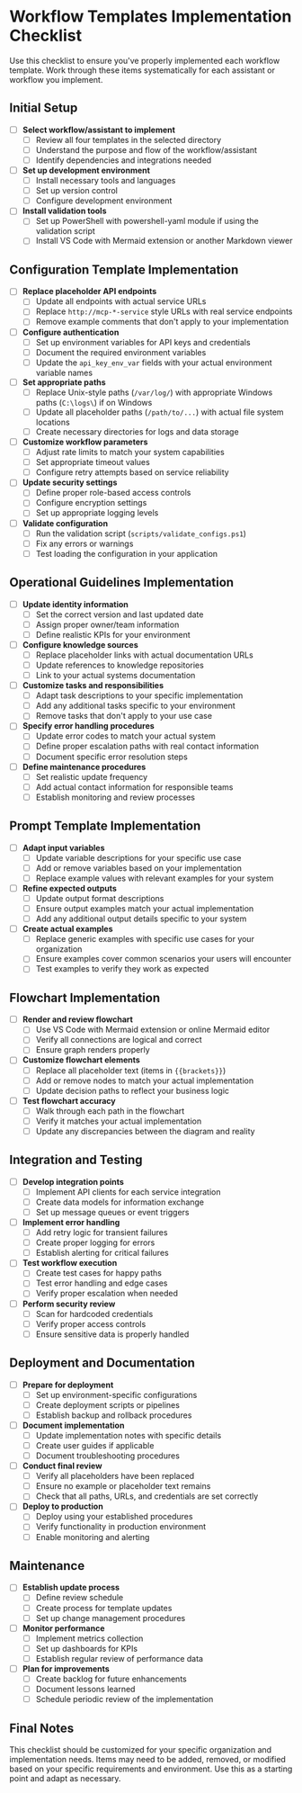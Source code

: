 # Workflow Templates Implementation Checklist

Use this checklist to ensure you've properly implemented each workflow template. Work through these items systematically for each assistant or workflow you implement.

## Initial Setup

- [ ] **Select workflow/assistant to implement**
  - [ ] Review all four templates in the selected directory
  - [ ] Understand the purpose and flow of the workflow/assistant
  - [ ] Identify dependencies and integrations needed

- [ ] **Set up development environment**
  - [ ] Install necessary tools and languages
  - [ ] Set up version control
  - [ ] Configure development environment

- [ ] **Install validation tools**
  - [ ] Set up PowerShell with powershell-yaml module if using the validation script
  - [ ] Install VS Code with Mermaid extension or another Markdown viewer

## Configuration Template Implementation

- [ ] **Replace placeholder API endpoints**
  - [ ] Update all endpoints with actual service URLs
  - [ ] Replace `http://mcp-*-service` style URLs with real service endpoints
  - [ ] Remove example comments that don't apply to your implementation

- [ ] **Configure authentication**
  - [ ] Set up environment variables for API keys and credentials
  - [ ] Document the required environment variables
  - [ ] Update the `api_key_env_var` fields with your actual environment variable names

- [ ] **Set appropriate paths**
  - [ ] Replace Unix-style paths (`/var/log/`) with appropriate Windows paths (`C:\logs\`) if on Windows
  - [ ] Update all placeholder paths (`/path/to/...`) with actual file system locations
  - [ ] Create necessary directories for logs and data storage

- [ ] **Customize workflow parameters**
  - [ ] Adjust rate limits to match your system capabilities
  - [ ] Set appropriate timeout values
  - [ ] Configure retry attempts based on service reliability

- [ ] **Update security settings**
  - [ ] Define proper role-based access controls
  - [ ] Configure encryption settings
  - [ ] Set up appropriate logging levels

- [ ] **Validate configuration**
  - [ ] Run the validation script (`scripts/validate_configs.ps1`)
  - [ ] Fix any errors or warnings
  - [ ] Test loading the configuration in your application

## Operational Guidelines Implementation

- [ ] **Update identity information**
  - [ ] Set the correct version and last updated date
  - [ ] Assign proper owner/team information
  - [ ] Define realistic KPIs for your environment

- [ ] **Configure knowledge sources**
  - [ ] Replace placeholder links with actual documentation URLs
  - [ ] Update references to knowledge repositories
  - [ ] Link to your actual systems documentation

- [ ] **Customize tasks and responsibilities**
  - [ ] Adapt task descriptions to your specific implementation
  - [ ] Add any additional tasks specific to your environment
  - [ ] Remove tasks that don't apply to your use case

- [ ] **Specify error handling procedures**
  - [ ] Update error codes to match your actual system
  - [ ] Define proper escalation paths with real contact information
  - [ ] Document specific error resolution steps

- [ ] **Define maintenance procedures**
  - [ ] Set realistic update frequency
  - [ ] Add actual contact information for responsible teams
  - [ ] Establish monitoring and review processes

## Prompt Template Implementation

- [ ] **Adapt input variables**
  - [ ] Update variable descriptions for your specific use case
  - [ ] Add or remove variables based on your implementation
  - [ ] Replace example values with relevant examples for your system

- [ ] **Refine expected outputs**
  - [ ] Update output format descriptions
  - [ ] Ensure output examples match your actual implementation
  - [ ] Add any additional output details specific to your system

- [ ] **Create actual examples**
  - [ ] Replace generic examples with specific use cases for your organization
  - [ ] Ensure examples cover common scenarios your users will encounter
  - [ ] Test examples to verify they work as expected

## Flowchart Implementation

- [ ] **Render and review flowchart**
  - [ ] Use VS Code with Mermaid extension or online Mermaid editor
  - [ ] Verify all connections are logical and correct
  - [ ] Ensure graph renders properly

- [ ] **Customize flowchart elements**
  - [ ] Replace all placeholder text (items in `{{brackets}}`)
  - [ ] Add or remove nodes to match your actual implementation
  - [ ] Update decision paths to reflect your business logic

- [ ] **Test flowchart accuracy**
  - [ ] Walk through each path in the flowchart
  - [ ] Verify it matches your actual implementation
  - [ ] Update any discrepancies between the diagram and reality

## Integration and Testing

- [ ] **Develop integration points**
  - [ ] Implement API clients for each service integration
  - [ ] Create data models for information exchange
  - [ ] Set up message queues or event triggers

- [ ] **Implement error handling**
  - [ ] Add retry logic for transient failures
  - [ ] Create proper logging for errors
  - [ ] Establish alerting for critical failures

- [ ] **Test workflow execution**
  - [ ] Create test cases for happy paths
  - [ ] Test error handling and edge cases
  - [ ] Verify proper escalation when needed

- [ ] **Perform security review**
  - [ ] Scan for hardcoded credentials
  - [ ] Verify proper access controls
  - [ ] Ensure sensitive data is properly handled

## Deployment and Documentation

- [ ] **Prepare for deployment**
  - [ ] Set up environment-specific configurations
  - [ ] Create deployment scripts or pipelines
  - [ ] Establish backup and rollback procedures

- [ ] **Document implementation**
  - [ ] Update implementation notes with specific details
  - [ ] Create user guides if applicable
  - [ ] Document troubleshooting procedures

- [ ] **Conduct final review**
  - [ ] Verify all placeholders have been replaced
  - [ ] Ensure no example or placeholder text remains
  - [ ] Check that all paths, URLs, and credentials are set correctly

- [ ] **Deploy to production**
  - [ ] Deploy using your established procedures
  - [ ] Verify functionality in production environment
  - [ ] Enable monitoring and alerting

## Maintenance

- [ ] **Establish update process**
  - [ ] Define review schedule
  - [ ] Create process for template updates
  - [ ] Set up change management procedures

- [ ] **Monitor performance**
  - [ ] Implement metrics collection
  - [ ] Set up dashboards for KPIs
  - [ ] Establish regular review of performance data

- [ ] **Plan for improvements**
  - [ ] Create backlog for future enhancements
  - [ ] Document lessons learned
  - [ ] Schedule periodic review of the implementation

## Final Notes

This checklist should be customized for your specific organization and implementation needs. Items may need to be added, removed, or modified based on your specific requirements and environment. Use this as a starting point and adapt as necessary. 